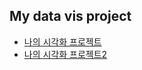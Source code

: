 ## My data vis project

- [나의 시각화 프로젝트](https://minasong621.github.io/my-data-vis-project/mydata.html)
- [나의 시각화 프로젝트2](https://minasong621.github.io/my-data-vis-project/plot.html)